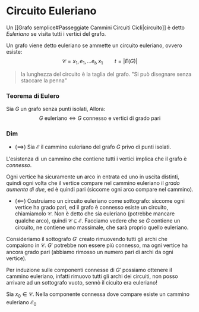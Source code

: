# Circuito Euleriano

Un [[Grafo semplice#Passeggiate Cammini Circuiti Cicli|circuito]] è detto *Euleriano* se visita tutti i vertici del grafo.

Un grafo viene detto euleriano se ammette un circuito euleriano, ovvero esiste:
$$
\mathcal{C} = x_1, e_1, \dots e_t, x_1 \qquad t = \vert E(G)\vert
$$
> la lunghezza del circuito è la taglia del grafo.
> "Si può disegnare senza staccare la penna"

### Teorema di Eulero
Sia $G$ un grafo senza punti isolati, Allora:
$$
G \text{ euleriano} \iff G \text{ connesso e vertici di grado pari} 
$$
### Dim 
- ($\implies$) 
Sia $\mathcal{E}$ il cammino euleriano del grafo $G$ privo di punti isolati.

L'esistenza di un cammino che contiene tutti i vertici implica che il grafo è _connesso_.

Ogni vertice ha sicuramente un arco in entrata ed uno in uscita distinti, quindi ogni volta che il vertice compare nel cammino euleriano il *grado aumenta di due*, ed è quindi pari (siccome ogni arco compare nel cammino).

- ($\impliedby$)
Costruiamo un circuito euleriano come sottografo: 
siccome ogni vertice ha grado pari, ed il grafo è connesso esiste un circuito, chiamiamolo $\mathcal{C}$. Non è detto che sia euleriano (potrebbe mancare qualche arco), quindi $\mathcal{C} \subseteq \mathcal{E}$.
Facciamo vedere che se $G$ contiene un circuito, ne contiene uno massimale, che sarà proprio quello euleriano.

Consideriamo il sottografo $G'$ creato rimuovendo tutti gli archi che compaiono in $\mathcal{C}$. 
$G'$ potrebbe non essere più connesso, ma ogni vertice ha ancora grado pari (abbiamo rimosso un numero pari di archi da ogni vertice).

Per induzione sulle componenti connesse di $G'$ possiamo ottenere il cammino euleriano, infatti rimuovo tutti gli archi dei circuiti, non posso arrivare ad un sottografo vuoto, sennò il cicuito era euleriano!

Sia $x_0 \in \mathcal{C}$. Nella componente connessa dove compare esiste un cammino euleriano $\mathcal{E}_0$
